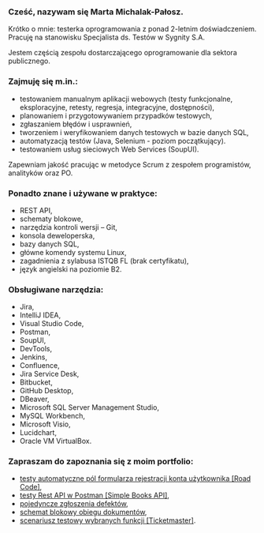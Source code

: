 ### Cześć, nazywam się Marta Michalak-Pałosz. 
Krótko o mnie: testerka oprogramowania z ponad 2-letnim doświadczeniem. Pracuję na stanowisku Specjalista ds. Testów w Sygnity S.A. 

Jestem częścią zespołu dostarczającego oprogramowanie dla sektora publicznego.

### Zajmuję się m.in.:
- testowaniem manualnym aplikacji webowych (testy funkcjonalne, eksploracyjne, retesty, regresja, integracyjne, dostępności),
- planowaniem i przygotowywaniem przypadków testowych,
- zgłaszaniem błędów i usprawnień,
- tworzeniem i weryfikowaniem danych testowych w bazie danych SQL,
- automatyzacją testów (Java, Selenium - poziom początkujący).
- testowaniem usług sieciowych Web Services (SoupUI).

Zapewniam jakość pracując w metodyce Scrum z zespołem programistów, analityków oraz PO.


### Ponadto znane i używane w praktyce:
- REST API,
- schematy blokowe,
- narzędzia kontroli wersji – Git,
- konsola deweloperska,
- bazy danych SQL,
- główne komendy systemu Linux,
- zagadnienia z sylabusa ISTQB FL (brak certyfikatu),
- język angielski na poziomie B2.


### Obsługiwane narzędzia:
- Jira,
- IntelliJ IDEA,
- Visual Studio Code,
- Postman,
- SoupUI,
- DevTools,
- Jenkins,
- Confluence,
- Jira Service Desk,
- Bitbucket,
- GitHub Desktop,
- DBeaver,
- Microsoft SQL Server Management Studio,
- MySQL Workbench,
- Microsoft Visio,
- Lucidchart,
- Oracle VM VirtualBox.

  
### Zapraszam do zapoznania się z moim portfolio:
- [testy automatyczne pól formularza rejestracji konta użytkownika [Road Code]](https://github.com/MichalakMarta/Road-Code),
- [testy Rest API w Postman [Simple Books API]](https://github.com/MichalakMarta/Simple_Books_API),
- [pojedyncze zgłoszenia defektów](https://drive.google.com/file/d/1v4HZOU5SyIvD7XQNblJpExrqVVs7PuwW/view),
- [schemat blokowy obiegu dokumentów](https://github.com/MichalakMarta/Schematy_blokowe/blob/main/Workflow%20schema.pdf),
- [scenariusz testowy wybranych funkcji [Ticketmaster]](https://github.com/MichalakMarta/Ticketmaster).
